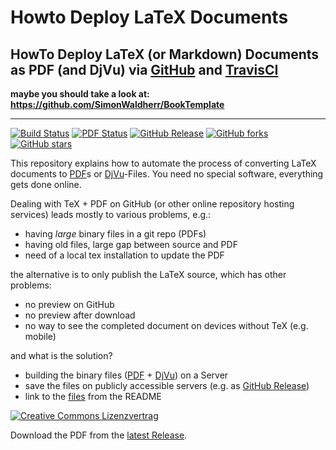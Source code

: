 # Howto Deploy LaTeX Documents
## HowTo Deploy LaTeX (or Markdown) Documents as PDF (and DjVu) via [GitHub](https://github.com/github) and [TravisCI](https://github.com/travis-ci)

**maybe you should take a look at: <https://github.com/SimonWaldherr/BookTemplate>**  

---

[![Build Status](https://travis-ci.org/SimonWaldherr/HowTo-Deploy-LaTeX-Documents.svg?branch=master)](https://travis-ci.org/SimonWaldherr/HowTo-Deploy-LaTeX-Documents) 
[![PDF Status](https://www.sharelatex.com/github/repos/SimonWaldherr/HowTo-Deploy-LaTeX-Documents/builds/latest/badge.svg)](https://www.sharelatex.com/github/repos/SimonWaldherr/HowTo-Deploy-LaTeX-Documents/builds/latest/output.pdf) 
[![GitHub Release](https://img.shields.io/badge/download-latest-brightgreen.svg)](https://github.com/SimonWaldherr/HowTo-Deploy-LaTeX-Documents/releases/latest) 
[![GitHub forks](https://img.shields.io/github/forks/SimonWaldherr/HowTo-Deploy-LaTeX-Documents.svg)](https://github.com/SimonWaldherr/HowTo-Deploy-LaTeX-Documents/network) 
[![GitHub stars](https://img.shields.io/github/stars/SimonWaldherr/HowTo-Deploy-LaTeX-Documents.svg)](https://github.com/SimonWaldherr/HowTo-Deploy-LaTeX-Documents/stargazers)   

This repository explains how to automate the process of converting LaTeX documents to [PDF](https://en.wikipedia.org/wiki/Portable_Document_Format)s or [DjVu](https://en.wikipedia.org/wiki/DjVu)-Files. You need no special software, everything gets done online.  

Dealing with TeX + PDF on GitHub (or other online repository hosting services) leads mostly to various problems, e.g.:

* having *large* binary files in a git repo (PDFs)
* having old files, large gap between source and PDF
* need of a local tex installation to update the PDF

the alternative is to only publish the LaTeX source, which has other problems:

* no preview on GitHub
* no preview after download
* no way to see the completed document on devices without TeX (e.g. mobile)

and what is the solution?

* building the binary files ([PDF](https://en.wikipedia.org/wiki/Portable_Document_Format) + [DjVu](https://en.wikipedia.org/wiki/DjVu)) on a Server
* save the files on publicly accessible servers (e.g. as [GitHub Release](https://help.github.com/articles/about-releases/))
* link to the [files](https://github.com/SimonWaldherr/HowTo-Deploy-LaTeX-Documents/releases/latest) from the README

[![Creative Commons Lizenzvertrag](https://i.creativecommons.org/l/by-sa/4.0/88x31.png)](http://creativecommons.org/licenses/by-sa/4.0/) 

Download the PDF from the [latest Release](https://github.com/SimonWaldherr/HowTo-Deploy-LaTeX-Documents/releases/latest).

